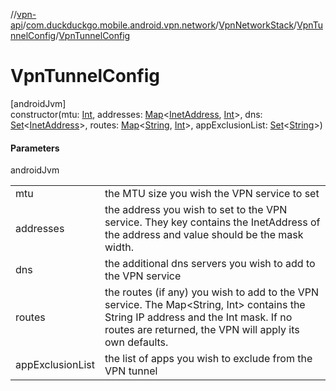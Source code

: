 //[vpn-api](../../../../index.md)/[com.duckduckgo.mobile.android.vpn.network](../../index.md)/[VpnNetworkStack](../index.md)/[VpnTunnelConfig](index.md)/[VpnTunnelConfig](-vpn-tunnel-config.md)

# VpnTunnelConfig

[androidJvm]\
constructor(mtu: [Int](https://kotlinlang.org/api/latest/jvm/stdlib/kotlin/-int/index.html), addresses: [Map](https://kotlinlang.org/api/latest/jvm/stdlib/kotlin.collections/-map/index.html)&lt;[InetAddress](https://developer.android.com/reference/kotlin/java/net/InetAddress.html), [Int](https://kotlinlang.org/api/latest/jvm/stdlib/kotlin/-int/index.html)&gt;, dns: [Set](https://kotlinlang.org/api/latest/jvm/stdlib/kotlin.collections/-set/index.html)&lt;[InetAddress](https://developer.android.com/reference/kotlin/java/net/InetAddress.html)&gt;, routes: [Map](https://kotlinlang.org/api/latest/jvm/stdlib/kotlin.collections/-map/index.html)&lt;[String](https://kotlinlang.org/api/latest/jvm/stdlib/kotlin/-string/index.html), [Int](https://kotlinlang.org/api/latest/jvm/stdlib/kotlin/-int/index.html)&gt;, appExclusionList: [Set](https://kotlinlang.org/api/latest/jvm/stdlib/kotlin.collections/-set/index.html)&lt;[String](https://kotlinlang.org/api/latest/jvm/stdlib/kotlin/-string/index.html)&gt;)

#### Parameters

androidJvm

| | |
|---|---|
| mtu | the MTU size you wish the VPN service to set |
| addresses | the address you wish to set to the VPN service. They key contains the InetAddress of the address and value should be the mask width. |
| dns | the additional dns servers you wish to add to the VPN service |
| routes | the routes (if any) you wish to add to the VPN service. The Map<String, Int> contains the String IP address and the Int mask. If no routes are returned, the VPN will apply its own defaults. |
| appExclusionList | the list of apps you wish to exclude from the VPN tunnel |
